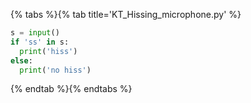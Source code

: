 {% tabs %}{% tab title='KT_Hissing_microphone.py' %}

```py
s = input()
if 'ss' in s:
  print('hiss')
else:
  print('no hiss')
```

{% endtab %}{% endtabs %}
